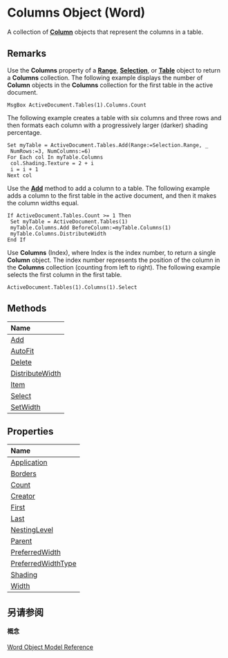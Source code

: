
# Columns Object (Word)

A collection of  **[Column](49d68571-2a57-6795-34b9-eb09aeb43043.md)** objects that represent the columns in a table.


## Remarks

Use the  **Columns** property of a **[Range](15a7a1c4-5f3f-5b6e-60e9-29688de3f274.md)**, **[Selection](7b574a91-c33e-ecfd-6783-6b7528b2ed8f.md)**, or **[Table](996b58dd-ebc6-ee30-5bfe-c5e51a0f71d6.md)** object to return a **Columns** collection. The following example displays the number of **Column** objects in the **Columns** collection for the first table in the active document.


```
MsgBox ActiveDocument.Tables(1).Columns.Count
```

The following example creates a table with six columns and three rows and then formats each column with a progressively larger (darker) shading percentage.




```
Set myTable = ActiveDocument.Tables.Add(Range:=Selection.Range, _ 
 NumRows:=3, NumColumns:=6) 
For Each col In myTable.Columns 
 col.Shading.Texture = 2 + i 
 i = i + 1 
Next col
```

Use the  **[Add](b93aa859-e0f1-b8b1-a9d7-766f7f1f528c.md)** method to add a column to a table. The following example adds a column to the first table in the active document, and then it makes the column widths equal.




```
If ActiveDocument.Tables.Count >= 1 Then 
 Set myTable = ActiveDocument.Tables(1) 
 myTable.Columns.Add BeforeColumn:=myTable.Columns(1) 
 myTable.Columns.DistributeWidth 
End If
```

Use  **Columns** (Index), where Index is the index number, to return a single **Column** object. The index number represents the position of the column in the **Columns** collection (counting from left to right). The following example selects the first column in the first table.




```
ActiveDocument.Tables(1).Columns(1).Select
```


## Methods



|**Name**|
|:-----|
|[Add](b93aa859-e0f1-b8b1-a9d7-766f7f1f528c.md)|
|[AutoFit](e6a62b02-56e6-55af-9a01-12665fca3dcd.md)|
|[Delete](ea6b4743-3333-5048-4dd8-880b21e4cac7.md)|
|[DistributeWidth](91123d8e-faf0-79e5-ecc4-fabe68911b6c.md)|
|[Item](5b69414c-b283-6f17-957b-269d1ec249e3.md)|
|[Select](383cd7d9-3b29-4f6d-c841-dfd20e979023.md)|
|[SetWidth](42b9c3ce-5743-5143-f8e6-80bcbc0e206d.md)|

## Properties



|**Name**|
|:-----|
|[Application](27f6347e-8628-e89a-e173-6f7ab2eaa924.md)|
|[Borders](2c6a6d97-f4c2-f4dd-4a97-026926cb1170.md)|
|[Count](62c59d8c-4ab3-b6fa-f97b-395f1a0e058d.md)|
|[Creator](a343d3e2-650d-92e5-57a0-80cfe5ed3b2b.md)|
|[First](bb32abf3-c62d-b6af-d9c9-e94004842c72.md)|
|[Last](4fd89087-6a96-520a-4791-e495485b30ae.md)|
|[NestingLevel](6329b002-d03a-0f0e-e824-658e9e530024.md)|
|[Parent](fc245629-517e-3664-58cd-06c5c430e45c.md)|
|[PreferredWidth](72a64aaa-0c53-2e61-9c33-fb10436823e9.md)|
|[PreferredWidthType](2f0a5c0a-177f-5f14-85dc-70e65c020abe.md)|
|[Shading](8dd27658-7208-86ae-09b1-bf4f89280402.md)|
|[Width](011c3c8f-1d80-a7d1-3a05-f634779f158e.md)|

## 另请参阅


#### 概念


[Word Object Model Reference](be452561-b436-bb9b-6f94-3faa9a74a6fd.md)